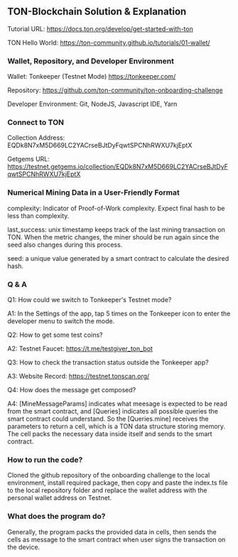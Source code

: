 ## TON-Blockchain Solution &amp; Explanation

Tutorial URL: https://docs.ton.org/develop/get-started-with-ton

TON Hello World: https://ton-community.github.io/tutorials/01-wallet/

### Wallet, Repository, and Developer Environment

Wallet: Tonkeeper (Testnet Mode) https://tonkeeper.com/

Repository: https://github.com/ton-community/ton-onboarding-challenge

Developer Environment: Git, NodeJS, Javascript IDE, Yarn

### Connect to TON

Collection Address: EQDk8N7xM5D669LC2YACrseBJtDyFqwtSPCNhRWXU7kjEptX

Getgems URL: https://testnet.getgems.io/collection/EQDk8N7xM5D669LC2YACrseBJtDyFqwtSPCNhRWXU7kjEptX

### Numerical Mining Data in a User-Friendly Format

complexity: Indicator of Proof-of-Work complexity. Expect final hash to be less than complexity.

last_success: unix timestamp keeps track of the last mining transaction on TON. When the metric changes, the miner should be run again since the seed also changes during this process.

seed: a unique value generated by a smart contract to calculate the desired hash.


### Q &amp; A

Q1: How could we switch to Tonkeeper's Testnet mode?

A1: In the Settings of the app, tap 5 times on the Tonkeeper icon to enter the developer menu to switch the mode.

Q2: How to get some test coins?

A2: Testnet Faucet: https://t.me/testgiver_ton_bot

Q3: How to check the transaction status outside the Tonkeeper app?

A3: Website Record: https://testnet.tonscan.org/

Q4: How does the message get composed?

A4: [MineMessageParams] indicates what meesage is expected to be read from the smart contract, and [Queries] indicates all possible queries the smart contract could understand. So the [Queries.mine] receives the parameters to return a cell, which is a TON data structure storing memory. The cell packs the necessary data inside itself and sends to the smart contract.

### How to run the code?

Cloned the github repository of the onboarding challenge to the local environment, install required package, then copy and paste the index.ts file to the local repository folder and replace the wallet address with the personal wallet address on Testnet.

### What does the program do?

Generally, the program packs the provided data in cells, then sends the cells as message to the smart contract when user signs the transaction on the device.
